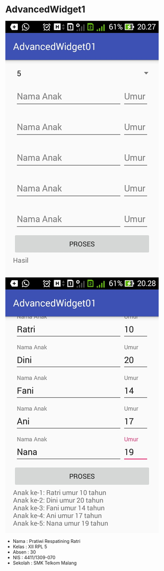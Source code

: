 # AdvancedWidget1

![Sreenshots1](https://github.com/Pratiwiratri/AdvancedWidget1/blob/master/Screenshot_2016-10-31-20-27-35%5B1%5D.jpg)
![Sreenshots1](https://github.com/Pratiwiratri/AdvancedWidget1/blob/master/Screenshot_2016-10-31-20-28-34%5B1%5D.jpg)

* Nama : Pratiwi Respatining Ratri
* Kelas : XII RPL 5
* Absen : 30
* NIS : 4411/1309-070
* Sekolah : SMK Telkom Malang
